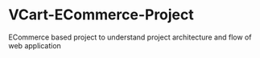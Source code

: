 # VCart-ECommerce-Project
ECommerce based project to understand project architecture and flow of web application
